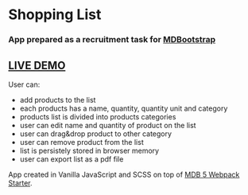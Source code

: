 # Shopping List

### App prepared as a recruitment task for [MDBootstrap](https://mdbootstrap.com)

## [LIVE DEMO](https://bohdanone.github.io/mdbootstrap-recrutiment-task)

User can:

- add products to the list
- each products has a name, quantity, quantity unit and category
- products list is divided into products categories
- user can edit name and quantity of product on the list
- user can drag&drop product to other category
- user can remove product from the list
- list is persistely stored in browser memory
- user can export list as a pdf file

App created in Vanilla JavaScript and SCSS on top of [MDB 5 Webpack Starter](https://github.com/mdbootstrap/mdb-webpack-starter).
